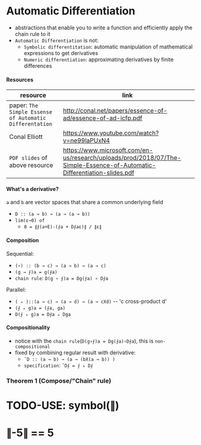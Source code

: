 

# Automatic Differentiation
 
 * abstractions that enable you to write a function and efficiently apply the chain rule to it
 * `Automatic Differentiation` is not:
   * `Symbolic differentitation`: automatic manipulation of mathematical expressions to get derivatives
   * `Numeric differentiation`: approximating derivatives by finite differences


#### Resources

| resource | link |
| --- | --- |
| paper: `The Simple Essense of Automatic Differentation` | http://conal.net/papers/essence-of-ad/essence-of-ad-icfp.pdf |
| Conal Elliott |  https://www.youtube.com/watch?v=ne99laPUxN4 |
| `PDF slides` of above resource | https://www.microsoft.com/en-us/research/uploads/prod/2018/07/The-Simple-Essence-of-Automatic-Differentiation-slides.pdf |


#### What's a derivative?

`a` and `b` are vector spaces that share a common underlying field

* `D :: (a → b) → (a → (a ⊸ b))`
* `lim(ε→0) of`
  * `0 = ∥⨍(a+E)-(⨍a + D⨍aε)∥ / ∥ε∥`

#### Composition

Sequential:
 * `(∘) :: (b → c) → (a → b) → (a → c)`
 * `(g → ⨍)a = g(⨍a)`
 * `chain rule`: `D(g ∘ ⨍)a = Dg(⨍a) ∘ D⨍a`

Parallel:
 * `( ▵ )::(a → c) → (a → d) → (a → cXd)` -- 'c cross-product d'
 * `(⨍ ▵ g)a = (⨍a, ga)`
 * `D(⨍ ▵ g)a = D⨍a ▵ Dga`

#### Compositionality
 * notice with the `chain rule`(`D(g∘⨍)a = Dg(⨍a)∘D⨍a`), this is `non-compositional`
 * fixed by combining regular result with derivative:
   * `ˆD :: (a → b) → (a → (bX(a ⊸ b)) )`
   * `specification`: `ˆD⨍ = ⨍ ▵ D⨍`


### Theorem 1 (Compose/"Chain" rule)


# TODO-USE: symbol(∥)
# ∥-5∥ == 5



